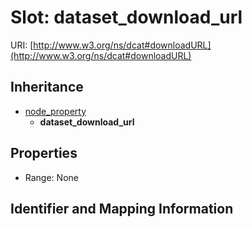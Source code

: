 # Slot: dataset_download_url

URI: [http://www.w3.org/ns/dcat#downloadURL](http://www.w3.org/ns/dcat#downloadURL)




## Inheritance

* [node_property](node_property.md)
    * **dataset_download_url**



## Properties

 * Range: None



## Identifier and Mapping Information





